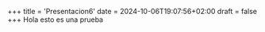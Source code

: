 +++
title = 'Presentacion6'
date = 2024-10-06T19:07:56+02:00
draft = false
+++
Hola esto es una prueba